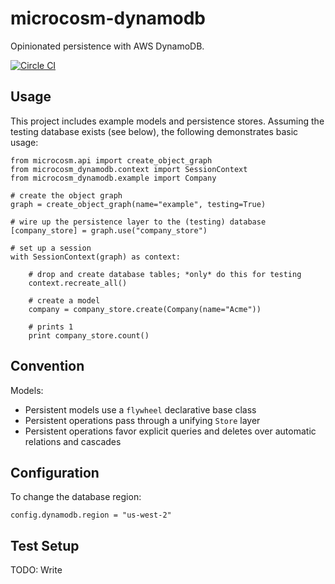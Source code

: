 # microcosm-dynamodb

Opinionated persistence with AWS DynamoDB.


[![Circle CI](https://circleci.com/gh/globality-corp/microcosm-dynamodb/tree/develop.svg?style=svg)](https://circleci.com/gh/globality-corp/microcosm-dynamodb/tree/develop)


## Usage

This project includes example models and persistence stores. Assuming the testing
database exists (see below), the following demonstrates basic usage:

    from microcosm.api import create_object_graph
    from microcosm_dynamodb.context import SessionContext
    from microcosm_dynamodb.example import Company

    # create the object graph
    graph = create_object_graph(name="example", testing=True)

    # wire up the persistence layer to the (testing) database
    [company_store] = graph.use("company_store")

    # set up a session
    with SessionContext(graph) as context:

        # drop and create database tables; *only* do this for testing
        context.recreate_all()

        # create a model
        company = company_store.create(Company(name="Acme"))

        # prints 1
        print company_store.count()


## Convention

Models:

 -  Persistent models use a `flywheel` declarative base class
 -  Persistent operations pass through a unifying `Store` layer
 -  Persistent operations favor explicit queries and deletes over automatic relations and cascades


## Configuration

To change the database region:

    config.dynamodb.region = "us-west-2"


## Test Setup

TODO: Write
